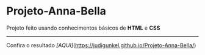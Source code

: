 # Projeto-Anna-Bella
 Projeto feito usando conhecimentos básicos de **HTML** e **CSS**
 ***
 Confira o resultado *[AQUI]*(https://judigunkel.github.io/Projeto-Anna-Bella/)
 
